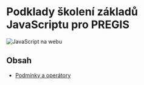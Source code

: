 # Podklady školení základů JavaScriptu pro PREGIS

![JavaScript na webu](https://d2v4zi8pl64nxt.cloudfront.net/javascript-seo/5948abfc0e2df5.02876591.gif)

## Obsah
* [Podmínky a operátory](https://github.com/kaspim/pgs-training-js-basics-srcs/tree/master/training/02)
